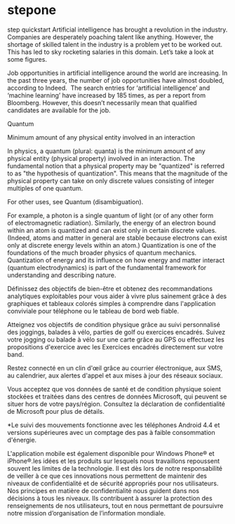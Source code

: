 # stepone
step quickstart
Artificial intelligence has brought a revolution in the industry. Companies are desperately poaching talent like anything. However, the shortage of skilled talent in the industry is a problem yet to be worked out.  This has led to sky rocketing salaries in this domain.
Let’s take a look at some figures.

Job opportunities in artificial intelligence around the world are increasing. In the past three years, the number of job opportunities have almost doubled, according to Indeed.  The search entries for ‘artificial intelligence’ and ‘machine learning’ have increased by 185 times, as per a report from Bloomberg. However, this doesn’t necessarily mean that qualified candidates are available for the job.

Quantum

Minimum amount of any physical entity involved in an interaction

In physics, a quantum (plural: quanta) is the minimum amount of any physical entity (physical property) involved in an interaction. The fundamental notion that a physical property may be "quantized" is referred to as "the hypothesis of quantization". This means that the magnitude of the physical property can take on only discrete values consisting of integer multiples of one quantum.

For other uses, see Quantum (disambiguation).

For example, a photon is a single quantum of light (or of any other form of electromagnetic radiation). Similarly, the energy of an electron bound within an atom is quantized and can exist only in certain discrete values. (Indeed, atoms and matter in general are stable because electrons can exist only at discrete energy levels within an atom.) Quantization is one of the foundations of the much broader physics of quantum mechanics. Quantization of energy and its influence on how energy and matter interact (quantum electrodynamics) is part of the fundamental framework for understanding and describing nature.

Définissez des objectifs de bien-être et obtenez des recommandations analytiques exploitables pour vous aider à vivre plus sainement grâce à des graphiques et tableaux colorés simples à comprendre dans l'application conviviale pour téléphone ou le tableau de bord web fiable.

Atteignez vos objectifs de condition physique grâce au suivi personnalisé des joggings, balades à vélo, parties de golf ou exercices encadrés. Suivez votre jogging ou balade à vélo sur une carte grâce au GPS ou effectuez les propositions d'exercice avec les Exercices encadrés directement sur votre band.

Restez connecté en un clin d'œil grâce au courrier électronique, aux SMS, au calendrier, aux alertes d'appel et aux mises à jour des réseaux sociaux.

Vous acceptez que vos données de santé et de condition physique soient stockées et traitées dans des centres de données Microsoft, qui peuvent se situer hors de votre pays/région. Consultez la déclaration de confidentialité de Microsoft pour plus de détails.

*Le suivi des mouvements fonctionne avec les téléphones Android 4.4 et versions supérieures avec un comptage des pas à faible consommation d'énergie.

L'application mobile est également disponible pour Windows Phone® et iPhone®.les idées et les produits sur lesquels nous travaillons repoussent souvent les limites de la technologie. Il est dès lors de notre responsabilité de veiller à ce que ces innovations nous permettent de maintenir des niveaux de confidentialité et de sécurité appropriés pour nos utilisateurs. Nos principes en matière de confidentialité nous guident dans nos décisions à tous les niveaux. Ils contribuent à assurer la protection des renseignements de nos utilisateurs, tout en nous permettant de poursuivre notre mission d’organisation de l’information mondiale.
